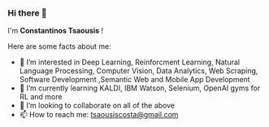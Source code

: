 ### Hi there 👋

I'm **Constantinos Tsaousis** !

Here are some facts about me:

- :thinking: I’m interested in Deep Learning, Reinforcment Learning, Natural Language Processing, Computer Vision, Data Analytics, Web Scraping, Software Development ,Semantic Web and  Mobile App Development 
- 🌱 I’m currently learning KALDI, IBM Watson, Selenium, OpenAI gyms for RL and more
- 👯 I’m looking to collaborate on all of the above
- 📫 How to reach me: tsaousiscosta@gmail.com


